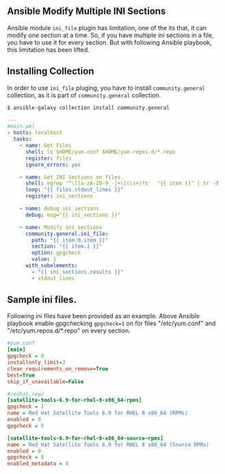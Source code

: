 ## Ansible Modify Multiple INI Sections ##

Ansible module ```ini_file``` plugin has limitation, one of the its that, it can modify one section at a time. So, if you have multiple ini sections
in a file, you have to use it for every section. But with following Ansible playbook, this limitation has been lifted.

## Installing Collection

In order to use ```ini_file``` pluging, you have to install  ```community.general``` collection, as it is part of  ```community.general``` collection.


```bash
$ ansible-galaxy collection install community.general
```



```yml
---
#main.yml
- hosts: localhost
  tasks:
    - name: Get Files
      shell: ls $HOME/yum.conf $HOME/yum.repos.d/*.repo
      register: files
      ignore_errors: yes

    - name: Get INI Sections on files.
      shell: egrep '^\[[a-zA-Z0-9_-]+\](\s+)?$'  "{{ item }}" | tr -d '[]'
      loop: "{{ files.stdout_lines }}"
      register: ini_sections

    - name: debug ini sections
      debug: msg="{{ ini_sections }}"

    - name: Modify ini sections
      community.general.ini_file:
        path: "{{ item.0.item }}"
        section: "{{ item.1 }}"
        option: gpgcheck
        value: 1
      with_subelements:
        - "{{ ini_sections.results }}" 
        - stdout_lines

```


## Sample ini files.

Following ini files have been provided as an example. Above Ansible playbook enable gpgchecking ```gpgcheck=1``` on for files "/etc/yum.conf" and "/etc/yum.repos.d/*.repo" on every section.



```ini
#yum.conf
[main]
gpgcheck = 0
installonly_limit=3
clean_requirements_on_remove=True
best=True
skip_if_unavailable=False
```



```ini
#redhat.repo
[satellite-tools-6.9-for-rhel-8-x86_64-rpms]
gpgcheck = 1
name = Red Hat Satellite Tools 6.9 for RHEL 8 x86_64 (RPMs)
enabled = 0
gpgcheck = 0

[satellite-tools-6.9-for-rhel-8-x86_64-source-rpms]
name = Red Hat Satellite Tools 6.9 for RHEL 8 x86_64 (Source RPMs)
enabled = 0
gpgcheck = 0
enabled_metadata = 0
```
